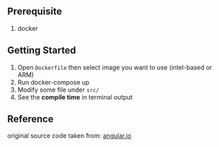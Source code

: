 ## Prerequisite

1. docker

## Getting Started

1. Open `Dockerfile` then select image you want to use (intel-based or ARM)
2. Run docker-compose up
3. Modify some file under `src/`
4. See the **compile time** in terminal output

## Reference
original source code taken from: [angular.io](https://angular.io/guide/example-apps-list#tour-of-heroes-tutorial-application)
